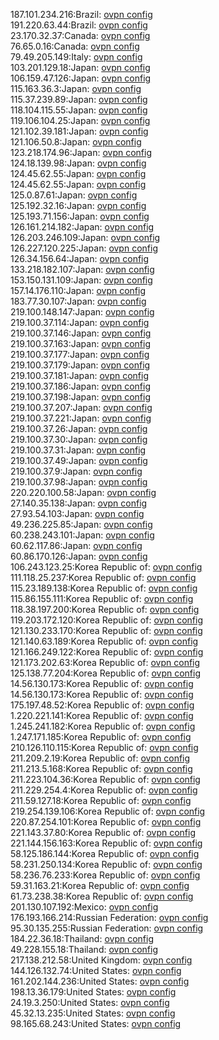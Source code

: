 187.101.234.216:Brazil: [ovpn config](vpn/187_101_234_216.ovpn)  
191.220.63.44:Brazil: [ovpn config](vpn/191_220_63_44.ovpn)  
23.170.32.37:Canada: [ovpn config](vpn/23_170_32_37.ovpn)  
76.65.0.16:Canada: [ovpn config](vpn/76_65_0_16.ovpn)  
79.49.205.149:Italy: [ovpn config](vpn/79_49_205_149.ovpn)  
103.201.129.18:Japan: [ovpn config](vpn/103_201_129_18.ovpn)  
106.159.47.126:Japan: [ovpn config](vpn/106_159_47_126.ovpn)  
115.163.36.3:Japan: [ovpn config](vpn/115_163_36_3.ovpn)  
115.37.239.89:Japan: [ovpn config](vpn/115_37_239_89.ovpn)  
118.104.115.55:Japan: [ovpn config](vpn/118_104_115_55.ovpn)  
119.106.104.25:Japan: [ovpn config](vpn/119_106_104_25.ovpn)  
121.102.39.181:Japan: [ovpn config](vpn/121_102_39_181.ovpn)  
121.106.50.8:Japan: [ovpn config](vpn/121_106_50_8.ovpn)  
123.218.174.96:Japan: [ovpn config](vpn/123_218_174_96.ovpn)  
124.18.139.98:Japan: [ovpn config](vpn/124_18_139_98.ovpn)  
124.45.62.55:Japan: [ovpn config](vpn/124_45_62_55.ovpn)  
124.45.62.55:Japan: [ovpn config](vpn/124_45_62_55.ovpn)  
125.0.87.61:Japan: [ovpn config](vpn/125_0_87_61.ovpn)  
125.192.32.16:Japan: [ovpn config](vpn/125_192_32_16.ovpn)  
125.193.71.156:Japan: [ovpn config](vpn/125_193_71_156.ovpn)  
126.161.214.182:Japan: [ovpn config](vpn/126_161_214_182.ovpn)  
126.203.246.109:Japan: [ovpn config](vpn/126_203_246_109.ovpn)  
126.227.120.225:Japan: [ovpn config](vpn/126_227_120_225.ovpn)  
126.34.156.64:Japan: [ovpn config](vpn/126_34_156_64.ovpn)  
133.218.182.107:Japan: [ovpn config](vpn/133_218_182_107.ovpn)  
153.150.131.109:Japan: [ovpn config](vpn/153_150_131_109.ovpn)  
157.14.176.110:Japan: [ovpn config](vpn/157_14_176_110.ovpn)  
183.77.30.107:Japan: [ovpn config](vpn/183_77_30_107.ovpn)  
219.100.148.147:Japan: [ovpn config](vpn/219_100_148_147.ovpn)  
219.100.37.114:Japan: [ovpn config](vpn/219_100_37_114.ovpn)  
219.100.37.146:Japan: [ovpn config](vpn/219_100_37_146.ovpn)  
219.100.37.163:Japan: [ovpn config](vpn/219_100_37_163.ovpn)  
219.100.37.177:Japan: [ovpn config](vpn/219_100_37_177.ovpn)  
219.100.37.179:Japan: [ovpn config](vpn/219_100_37_179.ovpn)  
219.100.37.181:Japan: [ovpn config](vpn/219_100_37_181.ovpn)  
219.100.37.186:Japan: [ovpn config](vpn/219_100_37_186.ovpn)  
219.100.37.198:Japan: [ovpn config](vpn/219_100_37_198.ovpn)  
219.100.37.207:Japan: [ovpn config](vpn/219_100_37_207.ovpn)  
219.100.37.221:Japan: [ovpn config](vpn/219_100_37_221.ovpn)  
219.100.37.26:Japan: [ovpn config](vpn/219_100_37_26.ovpn)  
219.100.37.30:Japan: [ovpn config](vpn/219_100_37_30.ovpn)  
219.100.37.31:Japan: [ovpn config](vpn/219_100_37_31.ovpn)  
219.100.37.49:Japan: [ovpn config](vpn/219_100_37_49.ovpn)  
219.100.37.9:Japan: [ovpn config](vpn/219_100_37_9.ovpn)  
219.100.37.98:Japan: [ovpn config](vpn/219_100_37_98.ovpn)  
220.220.100.58:Japan: [ovpn config](vpn/220_220_100_58.ovpn)  
27.140.35.138:Japan: [ovpn config](vpn/27_140_35_138.ovpn)  
27.93.54.103:Japan: [ovpn config](vpn/27_93_54_103.ovpn)  
49.236.225.85:Japan: [ovpn config](vpn/49_236_225_85.ovpn)  
60.238.243.101:Japan: [ovpn config](vpn/60_238_243_101.ovpn)  
60.62.117.86:Japan: [ovpn config](vpn/60_62_117_86.ovpn)  
60.86.170.126:Japan: [ovpn config](vpn/60_86_170_126.ovpn)  
106.243.123.25:Korea Republic of: [ovpn config](vpn/106_243_123_25.ovpn)  
111.118.25.237:Korea Republic of: [ovpn config](vpn/111_118_25_237.ovpn)  
115.23.189.138:Korea Republic of: [ovpn config](vpn/115_23_189_138.ovpn)  
115.86.155.111:Korea Republic of: [ovpn config](vpn/115_86_155_111.ovpn)  
118.38.197.200:Korea Republic of: [ovpn config](vpn/118_38_197_200.ovpn)  
119.203.172.120:Korea Republic of: [ovpn config](vpn/119_203_172_120.ovpn)  
121.130.233.170:Korea Republic of: [ovpn config](vpn/121_130_233_170.ovpn)  
121.140.63.189:Korea Republic of: [ovpn config](vpn/121_140_63_189.ovpn)  
121.166.249.122:Korea Republic of: [ovpn config](vpn/121_166_249_122.ovpn)  
121.173.202.63:Korea Republic of: [ovpn config](vpn/121_173_202_63.ovpn)  
125.138.77.204:Korea Republic of: [ovpn config](vpn/125_138_77_204.ovpn)  
14.56.130.173:Korea Republic of: [ovpn config](vpn/14_56_130_173.ovpn)  
14.56.130.173:Korea Republic of: [ovpn config](vpn/14_56_130_173.ovpn)  
175.197.48.52:Korea Republic of: [ovpn config](vpn/175_197_48_52.ovpn)  
1.220.221.141:Korea Republic of: [ovpn config](vpn/1_220_221_141.ovpn)  
1.245.241.182:Korea Republic of: [ovpn config](vpn/1_245_241_182.ovpn)  
1.247.171.185:Korea Republic of: [ovpn config](vpn/1_247_171_185.ovpn)  
210.126.110.115:Korea Republic of: [ovpn config](vpn/210_126_110_115.ovpn)  
211.209.2.19:Korea Republic of: [ovpn config](vpn/211_209_2_19.ovpn)  
211.213.5.168:Korea Republic of: [ovpn config](vpn/211_213_5_168.ovpn)  
211.223.104.36:Korea Republic of: [ovpn config](vpn/211_223_104_36.ovpn)  
211.229.254.4:Korea Republic of: [ovpn config](vpn/211_229_254_4.ovpn)  
211.59.127.18:Korea Republic of: [ovpn config](vpn/211_59_127_18.ovpn)  
219.254.139.106:Korea Republic of: [ovpn config](vpn/219_254_139_106.ovpn)  
220.87.254.101:Korea Republic of: [ovpn config](vpn/220_87_254_101.ovpn)  
221.143.37.80:Korea Republic of: [ovpn config](vpn/221_143_37_80.ovpn)  
221.144.156.163:Korea Republic of: [ovpn config](vpn/221_144_156_163.ovpn)  
58.125.186.144:Korea Republic of: [ovpn config](vpn/58_125_186_144.ovpn)  
58.231.250.134:Korea Republic of: [ovpn config](vpn/58_231_250_134.ovpn)  
58.236.76.233:Korea Republic of: [ovpn config](vpn/58_236_76_233.ovpn)  
59.31.163.21:Korea Republic of: [ovpn config](vpn/59_31_163_21.ovpn)  
61.73.238.38:Korea Republic of: [ovpn config](vpn/61_73_238_38.ovpn)  
201.130.107.192:Mexico: [ovpn config](vpn/201_130_107_192.ovpn)  
176.193.166.214:Russian Federation: [ovpn config](vpn/176_193_166_214.ovpn)  
95.30.135.255:Russian Federation: [ovpn config](vpn/95_30_135_255.ovpn)  
184.22.36.18:Thailand: [ovpn config](vpn/184_22_36_18.ovpn)  
49.228.155.18:Thailand: [ovpn config](vpn/49_228_155_18.ovpn)  
217.138.212.58:United Kingdom: [ovpn config](vpn/217_138_212_58.ovpn)  
144.126.132.74:United States: [ovpn config](vpn/144_126_132_74.ovpn)  
161.202.144.236:United States: [ovpn config](vpn/161_202_144_236.ovpn)  
198.13.36.179:United States: [ovpn config](vpn/198_13_36_179.ovpn)  
24.19.3.250:United States: [ovpn config](vpn/24_19_3_250.ovpn)  
45.32.13.235:United States: [ovpn config](vpn/45_32_13_235.ovpn)  
98.165.68.243:United States: [ovpn config](vpn/98_165_68_243.ovpn)  
